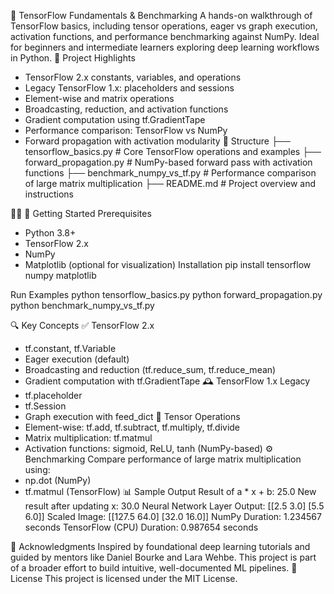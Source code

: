 🧠 TensorFlow Fundamentals & Benchmarking
A hands-on walkthrough of TensorFlow basics, including tensor operations, eager vs graph execution, activation functions, and performance benchmarking against NumPy. Ideal for beginners and intermediate learners exploring deep learning workflows in Python.
📌 Project Highlights
- TensorFlow 2.x constants, variables, and operations
- Legacy TensorFlow 1.x: placeholders and sessions
- Element-wise and matrix operations
- Broadcasting, reduction, and activation functions
- Gradient computation using tf.GradientTape
- Performance comparison: TensorFlow vs NumPy
- Forward propagation with activation modularity
📁 Structure
├── tensorflow_basics.py         # Core TensorFlow operations and examples
├── forward_propagation.py       # NumPy-based forward pass with activation functions
├── benchmark_numpy_vs_tf.py     # Performance comparison of large matrix multiplication
├── README.md                    # Project overview and instructions


🚀 Getting Started
Prerequisites
- Python 3.8+
- TensorFlow 2.x
- NumPy
- Matplotlib (optional for visualization)
Installation
pip install tensorflow numpy matplotlib


Run Examples
python tensorflow_basics.py
python forward_propagation.py
python benchmark_numpy_vs_tf.py


🔍 Key Concepts
✅ TensorFlow 2.x
- tf.constant, tf.Variable
- Eager execution (default)
- Broadcasting and reduction (tf.reduce_sum, tf.reduce_mean)
- Gradient computation with tf.GradientTape
🕰️ TensorFlow 1.x Legacy
- tf.placeholder
- tf.Session
- Graph execution with feed_dict
🧮 Tensor Operations
- Element-wise: tf.add, tf.subtract, tf.multiply, tf.divide
- Matrix multiplication: tf.matmul
- Activation functions: sigmoid, ReLU, tanh (NumPy-based)
⚙️ Benchmarking
Compare performance of large matrix multiplication using:
- np.dot (NumPy)
- tf.matmul (TensorFlow)
📊 Sample Output
Result of a * x + b: 25.0
New result after updating x: 30.0
Neural Network Layer Output:
 [[2.5 3.0]
  [5.5 6.0]]
Scaled Image:
 [[127.5 64.0]
  [32.0 16.0]]
NumPy Duration: 1.234567 seconds
TensorFlow (CPU) Duration: 0.987654 seconds


🙌 Acknowledgments
Inspired by foundational deep learning tutorials and guided by mentors like Daniel Bourke and Lara Wehbe. This project is part of a broader effort to build intuitive, well-documented ML pipelines.
📌 License
This project is licensed under the MIT License.


